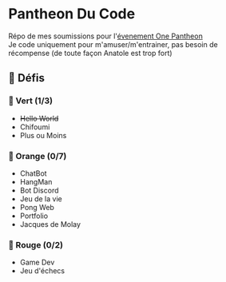 # Pantheon Du Code
Répo de mes soumissions pour l'[évenement One Pantheon](https://poc.onepantheon.fr/) \
Je code uniquement pour m'amuser/m'entrainer, pas besoin de récompense (de toute façon Anatole est trop fort)

## 👟 Défis
### 📗 Vert (1/3)
- ~~Hello World~~
- Chifoumi
- Plus ou Moins
### 📙 Orange (0/7)
- ChatBot
- HangMan
- Bot Discord
- Jeu de la vie
- Pong Web
- Portfolio
- Jacques de Molay
### 📕 Rouge (0/2)
- Game Dev
- Jeu d'échecs
